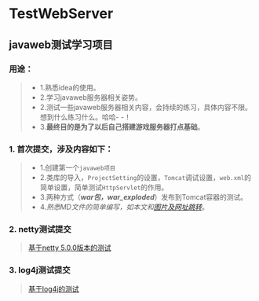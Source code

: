 

# TestWebServer

## javaweb测试学习项目

### 用途：
>* 1.熟悉idea的使用。
>* 2.学习javaweb服务器相关姿势。
>* 2.测试一些javaweb服务器相关内容，会持续的练习，具体内容不限。想到什么练习什么。哈哈- -！
>* 3.**最终目的是为了以后自己搭建游戏服务器打点基础**。


### 1. 首次提交，涉及内容如下： 
>* 1.创建第一个`javaweb项目` 
>* 2.类库的导入，`ProjectSetting`的设置，`Tomcat`调试设置，`web.xml`的简单设置，简单测试`HttpServlet`的作用。 
>* 3.两种方式（**_war包，war_exploded_**）发布到Tomcat容器的测试。
>* 4._熟悉MD文件的简单编写，如本文和[图片及网址跳转](mds/test.md)_。


### 2. netty测试提交
> [基于netty 5.0.0版本的测试](mds/netty.md) 

### 3. log4j测试提交
> [基于log4j的测试](mds/log4j.md) 




